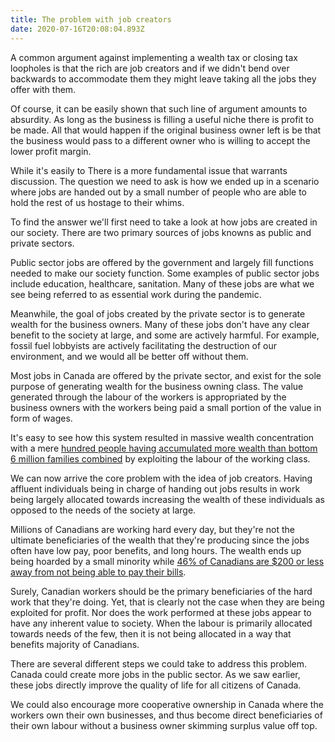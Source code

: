 ```yaml
---
title: The problem with job creators
date: 2020-07-16T20:08:04.893Z
---
```

A common argument against implementing a wealth tax or closing tax loopholes is that the rich are job creators and if we didn't bend over backwards to accommodate them they might leave taking all the jobs they offer with them.

Of course, it can be easily shown that such line of argument amounts to absurdity. As long as the business is filling a useful niche there is profit to be made. All that would happen if the original business owner left is be that the business would pass to a different owner who is willing to accept the lower profit margin.

While it's easily to There is a more fundamental issue that warrants discussion. The question we need to ask is how we ended up in a scenario where jobs are handed out by a small number of people who are able to hold the rest of us hostage to their whims.

To find the answer we'll first need to take a look at how jobs are created in our society. There are two primary sources of jobs knowns as public and private sectors.

Public sector jobs are offered by the government and largely fill functions needed to make our society function. Some examples of public sector jobs include education, healthcare, sanitation. Many of these jobs are what we see being referred to as essential work during the pandemic.

Meanwhile, the goal of jobs created by the private sector is to generate wealth for the business owners. Many of these jobs don't have any clear benefit to the society at large, and some are actively harmful. For example, fossil fuel lobbyists are actively facilitating the destruction of our environment, and we would all be better off without them.

Most jobs in Canada are offered by the private sector, and exist for the sole purpose of generating wealth for the business owning class. The value generated through the labour of the workers is appropriated by the business owners with the workers being paid a small portion of the value in form of wages.

It's easy to see how this system resulted in massive wealth concentration with a mere [hundred people having accumulated more wealth than bottom 6 million families combined](https://north99.org/2019/12/20/richest-100-canadians-have-more-wealth-than-bottom-6-million-families-combined-thats-a-serious-problem/) by exploiting the labour of the working class.

We can now arrive the core problem with the idea of job creators. Having affluent individuals being in charge of handing out jobs results in work being largely allocated towards increasing the wealth of these individuals as opposed to the needs of the society at large.

Millions of Canadians are working hard every day, but they're not the ultimate beneficiaries of the wealth that they're producing since the jobs often have low pay, poor benefits, and long hours. The wealth ends up being hoarded by a small minority while [46% of Canadians are $200 or less away from not being able to pay their bills](https://globalnews.ca/news/4870779/canadians-financial-insolvency-2019-mnp-ipsos-poll/).

Surely, Canadian workers should be the primary beneficiaries of the hard work that they're doing. Yet, that is clearly not the case when they are being exploited for profit. Nor does the work performed at these jobs appear to have any inherent value to society. When the labour is primarily allocated towards needs of the few, then it is not being allocated in a way that benefits majority of Canadians.

There are several different steps we could take to address this problem. Canada could create more jobs in the public sector. As we saw earlier, these jobs directly improve the quality of life for all citizens of Canada. 

We could also encourage more cooperative ownership in Canada where the workers own their own businesses, and thus become direct beneficiaries of their own labour without a business owner skimming surplus value off top.